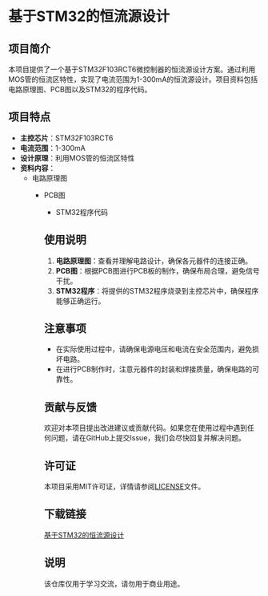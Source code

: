 # 基于STM32的恒流源设计

## 项目简介
本项目提供了一个基于STM32F103RCT6微控制器的恒流源设计方案。通过利用MOS管的恒流区特性，实现了电流范围为1-300mA的恒流源设计。项目资料包括电路原理图、PCB图以及STM32的程序代码。

## 项目特点
- **主控芯片**：STM32F103RCT6
- **电流范围**：1-300mA
- **设计原理**：利用MOS管的恒流区特性
- **资料内容**：
  - 电路原理图
    - PCB图
      - STM32程序代码

      ## 使用说明
      1. **电路原理图**：查看并理解电路设计，确保各元器件的连接正确。
      2. **PCB图**：根据PCB图进行PCB板的制作，确保布局合理，避免信号干扰。
      3. **STM32程序**：将提供的STM32程序烧录到主控芯片中，确保程序能够正确运行。

      ## 注意事项
      - 在实际使用过程中，请确保电源电压和电流在安全范围内，避免损坏电路。
      - 在进行PCB制作时，注意元器件的封装和焊接质量，确保电路的可靠性。

      ## 贡献与反馈
      欢迎对本项目提出改进建议或贡献代码。如果您在使用过程中遇到任何问题，请在GitHub上提交Issue，我们会尽快回复并解决问题。

      ## 许可证
      本项目采用MIT许可证，详情请参阅[LICENSE](LICENSE)文件。

      ## 下载链接
      [基于STM32的恒流源设计](https://pan.quark.cn/s/8e2643584083)

      ## 说明

      该仓库仅用于学习交流，请勿用于商业用途。
